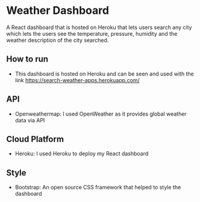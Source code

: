 # Weather Dashboard
A React dashboard that is hosted on Heroku that lets users search any city which lets the users see the temperature, pressure, humidity and the weather description of the city searched. 

## How to run 
- This dashboard is hosted on Heroku and can be seen and used with the link https://search-weather-apps.herokuapp.com/

## API 
- Openweathermap: I used OpenWeather as it provides global weather data via API 

## Cloud Platform 
- Heroku: I used Heroku to deploy my React dashboard

## Style
- Bootstrap: An open source CSS framework that helped to style the dashboard
